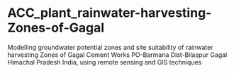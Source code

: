 # ACC_plant_rainwater-harvesting-Zones-of-Gagal
Modelling groundwater potential zones and site suitability of rainwater harvesting Zones of Gagal Cement Works PO-Barmana Dist-Bilaspur Gagal Himachal Pradesh India, using remote sensing and GIS techniques
